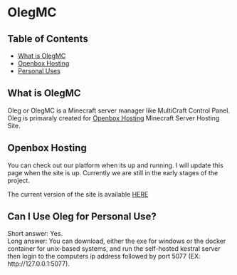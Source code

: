 <h1>OlegMC</h1>
<h2>Table of Contents</h2>
<ul>
    <li><a href="#what">What is OlegMC</a></li>
    <li><a href="#site">Openbox Hosting</a></li>
    <li><a href="#uses">Personal Uses</a></li>
</ul>
<h2 id="what">What is OlegMC</h2>
<p>
    Oleg or OlegMC is a Minecraft server manager like MultiCraft Control Panel. Oleg is primaraly created for <a href="https://openboxhosting">Openbox Hosting</a> Minecraft Server Hosting Site.
</p>
<h2 id="site">Openbox Hosting</h2>
<p>You can check out our platform when its up and running. I will update this page when the site is up. Currently we are still in the early stages of the project.</p>
<p>The current version of the site is available <a href="https://openboxhosting">HERE</a></p>
<h2 id="uses">Can I Use Oleg for Personal Use?</h2>
<p>Short answer: Yes.<br />Long answer: You can download, either the exe for windows or the docker container for unix-based systems, and run the self-hosted kestral server then login to the computers ip address followed by port 5077 (EX: http://127.0.0.1:5077).</p>
